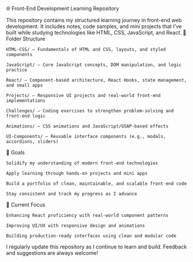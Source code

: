 🌐 Front-End Development Learning Repository

This repository contains my structured learning journey in front-end web development. It includes notes, code samples, and mini projects that I’ve built while studying technologies like HTML, CSS, JavaScript, and React.
📁 Folder Structure

    HTML-CSS/ – Fundamentals of HTML and CSS, layouts, and styled components

    JavaScript/ – Core JavaScript concepts, DOM manipulation, and logic practice

    React/ – Component-based architecture, React Hooks, state management, and small apps

    Projects/ – Responsive UI projects and real-world front-end implementations

    Challenges/ – Coding exercises to strengthen problem-solving and front-end logic

    Animations/ – CSS animations and JavaScript/GSAP-based effects

    UI-Components/ – Reusable interface components (e.g., modals, accordions, sliders)

🎯 Goals

    Solidify my understanding of modern front-end technologies

    Apply learning through hands-on projects and mini apps

    Build a portfolio of clean, maintainable, and scalable front-end code

    Stay consistent and track my progress as I advance

🚀 Current Focus

    Enhancing React proficiency with real-world component patterns

    Improving UI/UX with responsive design and animations

    Building production-ready interfaces using clean and modular code

I regularly update this repository as I continue to learn and build.
Feedback and suggestions are always welcome!